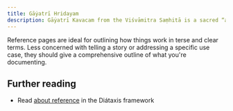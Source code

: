 ```yaml
---
title: Gāẏatrī Hridayam
description: Gāẏatrī Kavacam from the Viśvāmitra Saṃhitā is a sacred “armor‑mantra” dedicated to Goddess Gayatri, believed to offer protection and spiritual upliftment to those who recite it.
---
```


Reference pages are ideal for outlining how things work in terse and clear terms.
Less concerned with telling a story or addressing a specific use case, they should give a comprehensive outline of what you're documenting.

## Further reading

- Read [about reference](https://diataxis.fr/reference/) in the Diátaxis framework

